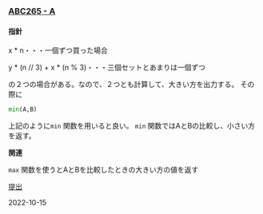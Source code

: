 ### [ABC265 - A](https://atcoder.jp/contests/abc265/tasks/abc265_a)

#### 指針
x * n・・・一個ずつ買った場合

y * (n // 3) + x * (n % 3)・・・三個セットとあまりは一個ずつ

の２つの場合がある。なので、２つとも計算して、大きい方を出力する。
その際に
```python
min(A,B)
```
上記のように```min``` 関数を用いると良い。
```min``` 関数ではAとBの比較し、小さい方を返す。

**関連**

```max``` 関数を使うとAとBを比較したときの大きい方の値を返す

[提出](https://atcoder.jp/contests/abc265/submissions/35698554)

2022-10-15
            